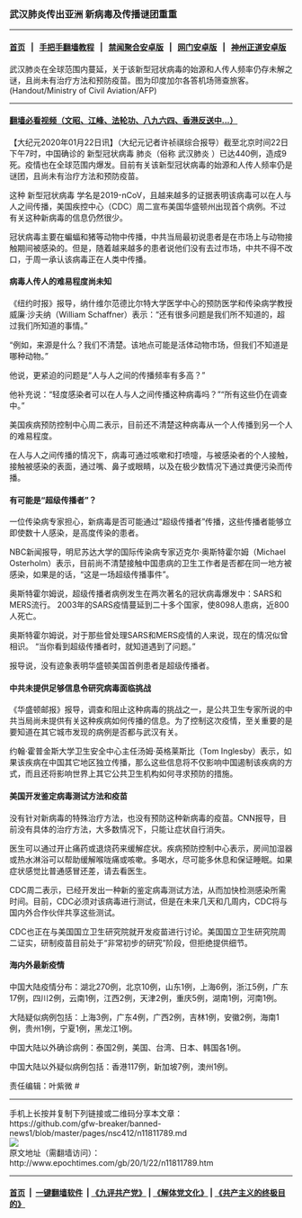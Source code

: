 ### 武汉肺炎传出亚洲 新病毒及传播谜团重重
------------------------

#### [首页](https://github.com/gfw-breaker/banned-news1/blob/master/README.md) &nbsp;&nbsp;|&nbsp;&nbsp; [手把手翻墙教程](https://github.com/gfw-breaker/guides/wiki) &nbsp;&nbsp;|&nbsp;&nbsp; [禁闻聚合安卓版](https://github.com/gfw-breaker/bn-android) &nbsp;&nbsp;|&nbsp;&nbsp; [网门安卓版](https://github.com/oGate2/oGate) &nbsp;&nbsp;|&nbsp;&nbsp; [神州正道安卓版](https://github.com/SzzdOgate/update) 



<div><img alt="" class="aligncenter wp-post-image" src="http://i.epochtimes.com/assets/uploads/2020/01/000_1O32NS-600x400.jpg"/>
<div class="red16 caption">
 武汉肺炎在全球范围内蔓延，关于该新型冠状病毒的始源和人传人频率仍存未解之谜，且尚未有治疗方法和预防疫苗。图为印度加尔各答机场筛查旅客。(Handout/Ministry of Civil Aviation/AFP)
</div>
</div><hr/>

#### [翻墙必看视频（文昭、江峰、法轮功、八九六四、香港反送中...）](http://167.172.214.107/home.html)

<div><p>
 【大纪元2020年01月22日讯】（大纪元记者许祯祺综合报导）截至北京时间22日下午7时，中国确诊的
 <ok href="http://www.epochtimes.com/gb/tag/%E6%96%B0%E5%9E%8B%E5%86%A0%E7%8A%B6%E7%97%85%E6%AF%92.html">
  新型冠状病毒
 </ok>
 肺炎（俗称
 <ok href="http://www.epochtimes.com/gb/tag/%E6%AD%A6%E6%B1%89%E8%82%BA%E7%82%8E.html">
  武汉肺炎
 </ok>
 ）已达440例，造成9死。疫情也在全球范围内爆发。目前有关该新型冠状病毒的始源和人传人频率仍是谜团，且尚未有治疗方法和预防疫苗。
</p>
<p>
 这种
 <ok href="http://www.epochtimes.com/gb/tag/%E6%96%B0%E5%9E%8B%E5%86%A0%E7%8A%B6%E7%97%85%E6%AF%92.html">
  新型冠状病毒
 </ok>
 学名是2019-nCoV，且越来越多的证据表明该病毒可以在人与人之间传播，美国疾控中心（CDC）周二宣布美国华盛顿州出现首个病例。不过有关这种新病毒的信息仍然很少。
</p>
<p>
 冠状病毒主要在蝙蝠和猪等动物中传播，中共当局最初说患者是在市场上与动物接触期间被感染的。但是，随着越来越多的患者说他们没有去过市场，中共不得不改口，于周一承认该病毒正在人类中传播。
</p>
<h4>
 病毒人传人的难易程度尚未知
</h4>
<p>
 《纽约时报》报导，纳什维尔范德比尔特大学医学中心的预防医学和传染病学教授威廉‧沙夫纳（William Schaffner）表示：“还有很多问题是我们所不知道的，超过我们所知道的事情。”
</p>
<p>
 “例如，来源是什么？我们不清楚。该地点可能是活体动物市场，但我们不知道是哪种动物。”
</p>
<p>
 他说，更紧迫的问题是“人与人之间的传播频率有多高？”
</p>
<p>
 他补充说：“轻度感染者可以在人与人之间传播这种病毒吗？”“所有这些仍在调查中。”
</p>
<p>
 美国疾病预防控制中心周二表示，目前还不清楚这种病毒从一个人传播到另一个人的难易程度。
</p>
<p>
 在人与人之间传播的情况下，病毒可通过咳嗽和打喷嚏，与被感染者的个人接触，接触被感染的表面，通过嘴、鼻子或眼睛，以及在极少数情况下通过粪便污染而传播。
</p>
<h4>
 有可能是“超级传播者”？
</h4>
<p>
 一位传染病专家担心，新病毒是否可能通过“超级传播者”传播，这些传播者能够立即使数十人感染，是高度传染的患者。
</p>
<p>
 NBC新闻报导，明尼苏达大学的国际传染病专家迈克尔‧奥斯特霍尔姆（Michael Osterholm）表示，目前尚不清楚接触中国患病的卫生工作者是否都在同一地方被感染，如果是的话，“这是一场超级传播事件”。
</p>
<p>
 奥斯特霍尔姆说，超级传播者病例发生在两次著名的冠状病毒爆发中：SARS和MERS流行。 2003年的SARS疫情蔓延到二十多个国家，使8098人患病，近800人死亡。
</p>
<p>
 奥斯特霍尔姆说，对于那些曾处理SARS和MERS疫情的人来说，现在的情况似曾相识。 “当你看到超级传播者时，就知道遇到了问题。”
</p>
<p>
 报导说，没有迹象表明华盛顿美国首例患者是超级传播者。
</p>
<h4>
 中共未提供足够信息令研究病毒面临挑战
</h4>
<p>
 《华盛顿邮报》报导，调查和阻止这种病毒的挑战之一，是公共卫生专家所说的中共当局尚未提供有关这种疾病如何传播的信息。为了控制这次疫情，至关重要的是要知道在其它城市发现的病例是否都与武汉有关。
</p>
<p>
 约翰‧霍普金斯大学卫生安全中心主任汤姆‧英格莱斯比（Tom Inglesby）表示，如果该疾病在中国其它地区独立传播，那么这些信息将不仅影响中国遏制该疾病的方式，而且还将影响世界上其它公共卫生机构如何寻求预防的措施。
</p>
<h4>
 美国开发鉴定病毒测试方法和疫苗
</h4>
<p>
 没有针对新病毒的特殊治疗方法，也没有预防这种新病毒的疫苗。CNN报导，目前没有具体的治疗方法，大多数情况下，只能让症状自行消失。
</p>
<p>
 医生可以通过开止痛药或退烧药来缓解症状。疾病预防控制中心表示，房间加湿器或热水淋浴可以帮助缓解喉咙痛或咳嗽。多喝水，尽可能多休息和保证睡眠。如果症状感觉比普通感冒还差，请去看医生。
</p>
<p>
 CDC周二表示，已经开发出一种新的鉴定病毒测试方法，从而加快检测感染所需时间。目前，CDC必须对该病毒进行测试，但是在未来几天和几周内，CDC将与国内外合作伙伴共享这些测试。
</p>
<p>
 CDC也正在与美国国立卫生研究院就开发疫苗进行讨论。美国国立卫生研究院周二证实，研制疫苗目前处于“非常初步的研究”阶段，但拒绝提供细节。
</p>
<h4>
 海内外最新疫情
</h4>
<p>
 中国大陆疫情分布：湖北270例，北京10例，山东1例，上海6例，浙江5例，广东17例，四川2例，云南1例，江西2例，天津2例，重庆5例，湖南1例，河南1例。
</p>
<p>
 大陆疑似病例包括：上海3例，广东4例，广西2例，吉林1例，安徽2例，海南1例，贵州1例，宁夏1例，黑龙江1例。
</p>
<p>
 中国大陆以外确诊病例：泰国2例，美国、台湾、日本、韩国各1例。
</p>
<p>
 中国大陆以外疑似病例包括：香港117例，新加坡7例，澳州1例。
</p>
<p>
 责任编辑：叶紫微 #
</p>
</div>
<hr/>
手机上长按并复制下列链接或二维码分享本文章：<br/>
https://github.com/gfw-breaker/banned-news1/blob/master/pages/nsc412/n11811789.md <br/>
<a href='https://github.com/gfw-breaker/banned-news1/blob/master/pages/nsc412/n11811789.md'><img src='https://github.com/gfw-breaker/banned-news1/blob/master/pages/nsc412/n11811789.md.png'/></a> <br/>
原文地址（需翻墙访问）：http://www.epochtimes.com/gb/20/1/22/n11811789.htm


------------------------
#### [首页](https://github.com/gfw-breaker/banned-news1/blob/master/README.md) &nbsp;|&nbsp; [一键翻墙软件](https://github.com/gfw-breaker/nogfw/blob/master/README.md) &nbsp;| [《九评共产党》](https://github.com/gfw-breaker/9ping.md/blob/master/README.md#九评之一评共产党是什么) | [《解体党文化》](https://github.com/gfw-breaker/jtdwh.md/blob/master/README.md) | [《共产主义的终极目的》](https://github.com/gfw-breaker/gczydzjmd.md/blob/master/README.md)


<img src='http://gfw-breaker.win/banned-news/pages/nsc412/n11811789.md' width='0px' height='0px'/>